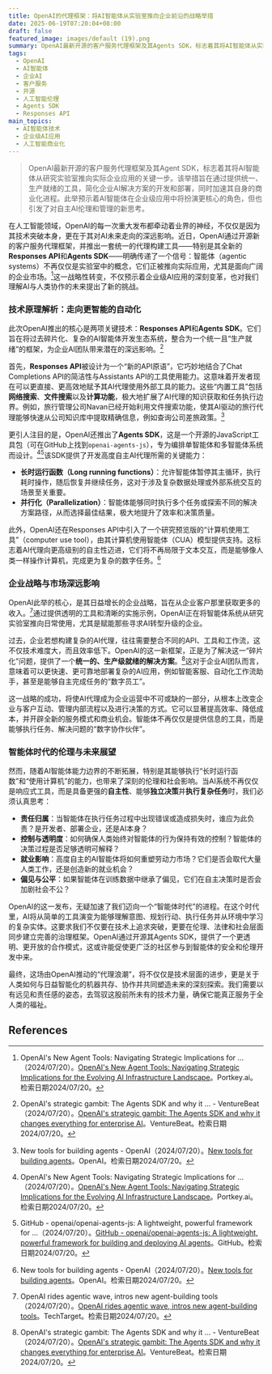 ```yaml
---
title: OpenAI的代理框架：将AI智能体从实验室推向企业前沿的战略举措
date: 2025-06-19T07:20:04+08:00
draft: false
featured_image: images/default (19).png
summary: OpenAI最新开源的客户服务代理框架及其Agents SDK，标志着其将AI智能体从实验室推向企业实际应用的战略性转变。该框架通过整合Responses API和Agent SDK，简化了企业级AI解决方案的开发和部署，旨在为OpenAI在企业市场获取更多收入。此举加速了智能体时代到来，但也对自主AI的伦理、控制与社会影响提出了更深层次的思考。
tags: 
  - OpenAI
  - AI智能体
  - 企业AI
  - 客户服务
  - 开源
  - 人工智能伦理
  - Agents SDK
  - Responses API
main_topics: 
  - AI智能体技术
  - 企业级AI应用
  - 人工智能商业化
---
```


> OpenAI最新开源的客户服务代理框架及其Agent SDK，标志着其将AI智能体从研究实验室推向实际企业应用的关键一步。该举措旨在通过提供统一、生产就绪的工具，简化企业AI解决方案的开发和部署，同时加速其自身的商业化进程。此举预示着AI智能体在企业级应用中将扮演更核心的角色，但也引发了对自主AI伦理和管理的新思考。

在人工智能领域，OpenAI的每一次重大发布都牵动着业界的神经，不仅仅是因为其技术突破本身，更在于其对AI未来走向的深远影响。近日，OpenAI通过开源新的客户服务代理框架，并推出一套统一的代理构建工具——特别是其全新的**Responses API**和**Agents SDK**——明确传递了一个信号：智能体（agentic systems）不再仅仅是实验室中的概念，它们正被推向实际应用，尤其是面向广阔的企业市场。[^3]这一战略性转变，不仅预示着企业级AI应用的深刻变革，也对我们理解AI与人类协作的未来提出了新的挑战。

### 技术原理解析：走向更智能的自动化

此次OpenAI推出的核心是两项关键技术：**Responses API**和**Agents SDK**。它们旨在将过去碎片化、复杂的AI智能体开发生态系统，整合为一个统一且“生产就绪”的框架，为企业AI团队带来潜在的深远影响。[^1]

首先，**Responses API**被设计为一个“新的API原语”，它巧妙地结合了Chat Completions API的简洁性与Assistants API的工具使用能力。这意味着开发者现在可以更直接、更高效地赋予其AI代理使用外部工具的能力。这些“内置工具”包括**网络搜索**、**文件搜索**以及**计算功能**，极大地扩展了AI代理的知识获取和任务执行边界。例如，旅行管理公司Navan已经开始利用文件搜索功能，使其AI驱动的旅行代理能够快速从公司知识库中提取精确信息，例如查询公司差旅政策。[^5]

更引人注目的是，OpenAI还推出了**Agents SDK**，这是一个开源的JavaScript工具包（可在GitHub上找到`openai-agents-js`），专为编排单智能体和多智能体系统而设计。[^3][^4]该SDK提供了开发高度自主AI代理所需的关键能力：
*   **长时运行函数（Long running functions）**：允许智能体暂停其主循环，执行耗时操作，随后恢复并继续任务，这对于涉及复杂数据处理或外部系统交互的场景至关重要。
*   **并行化（Parallelization）**：智能体能够同时执行多个任务或探索不同的解决方案路径，从而选择最佳结果，极大地提升了效率和决策质量。

此外，OpenAI还在Responses API中引入了一个研究预览版的“计算机使用工具”（computer use tool），由其计算机使用智能体（CUA）模型提供支持。这标志着AI代理向更高级别的自主性迈进，它们将不再局限于文本交互，而是能够像人类一样操作计算机，完成更为复杂的数字任务。[^5]

### 企业战略与市场深远影响

OpenAI此举的核心，是其日益增长的企业战略，旨在从企业客户那里获取更多的收入。[^2]通过提供透明的工具和清晰的实施示例，OpenAI正在将智能体系统从研究实验室推向日常使用，尤其是赋能那些寻求AI转型升级的企业。

过去，企业若想构建复杂的AI代理，往往需要整合不同的API、工具和工作流，这不仅技术难度大，而且效率低下。OpenAI的这一新框架，正是为了解决这一“碎片化”问题，提供了一个**统一的、生产级就绪的解决方案**。[^1]这对于企业AI团队而言，意味着可以更快速、更可靠地部署复杂的AI应用，例如智能客服、自动化工作流助手，甚至是能够自主完成任务的“数字员工”。

这一战略的成功，将使AI代理成为企业运营中不可或缺的一部分，从根本上改变企业与客户互动、管理内部流程以及进行决策的方式。它可以显著提高效率、降低成本，并开辟全新的服务模式和商业机会。智能体不再仅仅是提供信息的工具，而是能够执行任务、解决问题的“数字协作伙伴”。

### 智能体时代的伦理与未来展望

然而，随着AI智能体能力边界的不断拓展，特别是其能够执行“长时运行函数”和“使用计算机”的能力，也带来了深刻的伦理和社会影响。当AI系统不再仅仅是响应式工具，而是具备更强的**自主性**、能够**独立决策**并**执行复杂任务**时，我们必须认真思考：
*   **责任归属**：当智能体在执行任务过程中出现错误或造成损失时，谁应为此负责？是开发者、部署企业，还是AI本身？
*   **控制与透明度**：如何确保人类始终对智能体的行为保持有效的控制？智能体的决策过程是否足够透明可解释？
*   **就业影响**：高度自主的AI智能体将如何重塑劳动力市场？它们是否会取代大量人类工作，还是创造新的就业机会？
*   **偏见与公平**：如果智能体在训练数据中继承了偏见，它们在自主决策时是否会加剧社会不公？

OpenAI的这一发布，无疑加速了我们迈向一个“智能体时代”的进程。在这个时代里，AI将从简单的工具演变为能够理解意图、规划行动、执行任务并从环境中学习的复杂实体。这要求我们不仅要在技术上追求突破，更要在伦理、法律和社会层面同步建立完善的治理框架。OpenAI通过开源其Agents SDK，提供了一个更透明、更开放的合作模式，这或许能促使更广泛的社区参与到智能体的安全和伦理开发中来。

最终，这场由OpenAI推动的“代理浪潮”，将不仅仅是技术层面的进步，更是关于人类如何与日益智能化的机器共存、协作并共同塑造未来的深刻探索。我们需要以有远见和责任感的姿态，去驾驭这股前所未有的技术力量，确保它能真正服务于全人类的福祉。

## References
[^1]: OpenAI's strategic gambit: The Agents SDK and why it ... - VentureBeat（2024/07/20）。[OpenAI's strategic gambit: The Agents SDK and why it changes everything for enterprise AI](https://venturebeat.com/ai/openais-strategic-gambit-the-agent-sdk-and-why-it-changes-everything-for-enterprise-ai/)。VentureBeat。检索日期2024/07/20。
[^2]: OpenAI rides agentic wave, intros new agent-building tools（2024/07/20）。[OpenAI rides agentic wave, intros new agent-building tools](https://www.techtarget.com/searchenterpriseai/news/366620546/OpenAI-rides-agentic-wave-intros-new-agent-building-tools)。TechTarget。检索日期2024/07/20。
[^3]: OpenAI's New Agent Tools: Navigating Strategic Implications for ...（2024/07/20）。[OpenAI's New Agent Tools: Navigating Strategic Implications for the Evolving AI Infrastructure Landscape](https://portkey.ai/blog/openai-new-agent-tools-making-sense-of-the-evolving-ai-infrastructure-landscape/)。Portkey.ai。检索日期2024/07/20。
[^4]: GitHub - openai/openai-agents-js: A lightweight, powerful framework for ...（2024/07/20）。[GitHub - openai/openai-agents-js: A lightweight, powerful framework for building and deploying AI agents](https://github.com/openai/openai-agents-js)。GitHub。检索日期2024/07/20。
[^5]: New tools for building agents - OpenAI（2024/07/20）。[New tools for building agents](https://openai.com/index/new-tools-for-building-agents/)。OpenAI。检索日期2024/07/20。
